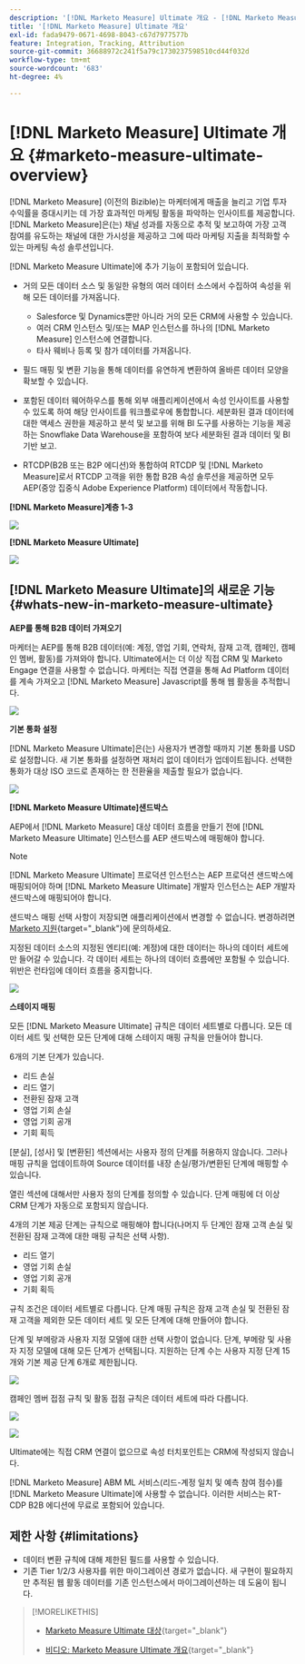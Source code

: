```yaml
---
description: '[!DNL Marketo Measure] Ultimate 개요 - [!DNL Marketo Measure]'
title: '[!DNL Marketo Measure] Ultimate 개요'
exl-id: fada9479-0671-4698-8043-c67d7977577b
feature: Integration, Tracking, Attribution
source-git-commit: 36688972c241f5a79c1730237598510cd44f032d
workflow-type: tm+mt
source-wordcount: '683'
ht-degree: 4%

---
```


# [!DNL Marketo Measure] Ultimate 개요 {#marketo-measure-ultimate-overview}

[!DNL Marketo Measure] (이전의 Bizible)는 마케터에게 매출을 늘리고 기업 투자 수익률을 증대시키는 데 가장 효과적인 마케팅 활동을 파악하는 인사이트를 제공합니다. [!DNL Marketo Measure]은(는) 채널 성과를 자동으로 추적 및 보고하여 가장 고객 참여를 유도하는 채널에 대한 가시성을 제공하고 그에 따라 마케팅 지출을 최적화할 수 있는 마케팅 속성 솔루션입니다.

[!DNL Marketo Measure Ultimate]에 추가 기능이 포함되어 있습니다.

* 거의 모든 데이터 소스 및 동일한 유형의 여러 데이터 소스에서 수집하여 속성을 위해 모든 데이터를 가져옵니다.
   * Salesforce 및 Dynamics뿐만 아니라 거의 모든 CRM에 사용할 수 있습니다.
   * 여러 CRM 인스턴스 및/또는 MAP 인스턴스를 하나의 [!DNL Marketo Measure] 인스턴스에 연결합니다.
   * 타사 웨비나 등록 및 참가 데이터를 가져옵니다.

* 필드 매핑 및 변환 기능을 통해 데이터를 유연하게 변환하여 올바른 데이터 모양을 확보할 수 있습니다.

* 포함된 데이터 웨어하우스를 통해 외부 애플리케이션에서 속성 인사이트를 사용할 수 있도록 하여 해당 인사이트를 워크플로우에 통합합니다. 세분화된 결과 데이터에 대한 액세스 권한을 제공하고 분석 및 보고를 위해 BI 도구를 사용하는 기능을 제공하는 Snowflake Data Warehouse을 포함하여 보다 세분화된 결과 데이터 및 BI 기반 보고.

* RTCDP(B2B 또는 B2P 에디션)와 통합하여 RTCDP 및 [!DNL Marketo Measure]로서 RTCDP 고객을 위한 통합 B2B 속성 솔루션을 제공하면 모두 AEP(중앙 집중식 Adobe Experience Platform) 데이터에서 작동합니다.

**[!DNL Marketo Measure]계층 1-3**

![](assets/marketo-measure-ultimate-overview-1.png)

**[!DNL Marketo Measure Ultimate]**

![](assets/marketo-measure-ultimate-overview-2.png)

## [!DNL Marketo Measure Ultimate]의 새로운 기능 {#whats-new-in-marketo-measure-ultimate}

**AEP를 통해 B2B 데이터 가져오기**

마케터는 AEP를 통해 B2B 데이터(예: 계정, 영업 기회, 연락처, 잠재 고객, 캠페인, 캠페인 멤버, 활동)를 가져와야 합니다. Ultimate에서는 더 이상 직접 CRM 및 Marketo Engage 연결을 사용할 수 없습니다. 마케터는 직접 연결을 통해 Ad Platform 데이터를 계속 가져오고 [!DNL Marketo Measure] Javascript를 통해 웹 활동을 추적합니다.

![](assets/marketo-measure-ultimate-overview-3.png)

**기본 통화 설정**

[!DNL Marketo Measure Ultimate]은(는) 사용자가 변경할 때까지 기본 통화를 USD로 설정합니다. 새 기본 통화를 설정하면 재처리 없이 데이터가 업데이트됩니다. 선택한 통화가 대상 ISO 코드로 존재하는 한 전환율을 제출할 필요가 없습니다.

![](assets/marketo-measure-ultimate-overview-4.png)

**[!DNL Marketo Measure Ultimate]샌드박스**

AEP에서 [!DNL Marketo Measure] 대상 데이터 흐름을 만들기 전에 [!DNL Marketo Measure Ultimate] 인스턴스를 AEP 샌드박스에 매핑해야 합니다.

>[!NOTE]
>
>[!DNL Marketo Measure Ultimate] 프로덕션 인스턴스는 AEP 프로덕션 샌드박스에 매핑되어야 하며 [!DNL Marketo Measure Ultimate] 개발자 인스턴스는 AEP 개발자 샌드박스에 매핑되어야 합니다.

샌드박스 매핑 선택 사항이 저장되면 애플리케이션에서 변경할 수 없습니다. 변경하려면 [Marketo 지원](https://nation.marketo.com/t5/support/ct-p/Support){target="_blank"}에 문의하세요.

지정된 데이터 소스의 지정된 엔티티(예: 계정)에 대한 데이터는 하나의 데이터 세트에만 들어갈 수 있습니다. 각 데이터 세트는 하나의 데이터 흐름에만 포함될 수 있습니다. 위반은 런타임에 데이터 흐름을 중지합니다.

![](assets/marketo-measure-ultimate-overview-5.png)

**스테이지 매핑**

모든 [!DNL Marketo Measure Ultimate] 규칙은 데이터 세트별로 다릅니다. 모든 데이터 세트 및 선택한 모든 단계에 대해 스테이지 매핑 규칙을 만들어야 합니다.

6개의 기본 단계가 있습니다.

* 리드 손실
* 리드 열기
* 전환된 잠재 고객
* 영업 기회 손실
* 영업 기회 공개
* 기회 획득

[분실], [성사] 및 [변환된] 섹션에서는 사용자 정의 단계를 허용하지 않습니다. 그러나 매핑 규칙을 업데이트하여 Source 데이터를 내장 손실/평가/변환된 단계에 매핑할 수 있습니다.

열린 섹션에 대해서만 사용자 정의 단계를 정의할 수 있습니다.
단계 매핑에 더 이상 CRM 단계가 자동으로 포함되지 않습니다.

4개의 기본 제공 단계는 규칙으로 매핑해야 합니다(나머지 두 단계인 잠재 고객 손실 및 전환된 잠재 고객에 대한 매핑 규칙은 선택 사항).

* 리드 열기
* 영업 기회 손실
* 영업 기회 공개
* 기회 획득

규칙 조건은 데이터 세트별로 다릅니다. 단계 매핑 규칙은 잠재 고객 손실 및 전환된 잠재 고객을 제외한 모든 데이터 세트 및 모든 단계에 대해 만들어야 합니다.

단계 및 부메랑과 사용자 지정 모델에 대한 선택 사항이 없습니다. 단계, 부메랑 및 사용자 지정 모델에 대해 모든 단계가 선택됩니다. 지원하는 단계 수는 사용자 지정 단계 15개와 기본 제공 단계 6개로 제한됩니다.

![](assets/marketo-measure-ultimate-overview-6.png)

캠페인 멤버 접점 규칙 및 활동 접점 규칙은 데이터 세트에 따라 다릅니다.

![](assets/marketo-measure-ultimate-overview-7.png)

![](assets/marketo-measure-ultimate-overview-8.png)

Ultimate에는 직접 CRM 연결이 없으므로 속성 터치포인트는 CRM에 작성되지 않습니다.

[!DNL Marketo Measure] ABM ML 서비스(리드-계정 일치 및 예측 참여 점수)를 [!DNL Marketo Measure Ultimate]에 사용할 수 없습니다. 이러한 서비스는 RT-CDP B2B 에디션에 무료로 포함되어 있습니다.

## 제한 사항 {#limitations}

* 데이터 변환 규칙에 대해 제한된 필드를 사용할 수 있습니다.
* 기존 Tier 1/2/3 사용자를 위한 마이그레이션 경로가 없습니다. 새 구현이 필요하지만 추적된 웹 활동 데이터를 기존 인스턴스에서 마이그레이션하는 데 도움이 됩니다.

>[!MORELIKETHIS]
>
>* [Marketo Measure Ultimate 대상](https://experienceleague.adobe.com/docs/experience-platform/destinations/catalog/adobe/marketo-measure-ultimate.html?lang=en){target="_blank"}
>
>* [비디오: Marketo Measure Ultimate 개요](https://experienceleague.adobe.com/en/docs/marketo-measure-learn/tutorials/marketo-measure-ultimate/overview){target="_blank"}
